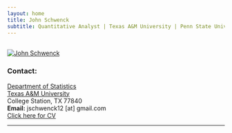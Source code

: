 ```yaml
---
layout: home
title: John Schwenck
subtitle: Quantitative Analyst | Texas A&M University | Penn State University
---
```


<div class="container">
<div class="row">&nbsp;</div>
<div class="row">
	<div class="col-md-3"><a class="thumb" href="#">
		<img src="assets/img/Schwenck - Headshot 4.jpg" class="img-responsive" alt="John Schwenck"/></a>
	</div>
	<div class="col-md-6">
	<h3>Contact:</h3>
		<p> <a href = "http://www.stat.tamu.edu"> Department of Statistics</a> <br>
		<a href="http://www.tamu.edu"> Texas A&M University </a> <br>
		College Station, TX 77840 <br>
		<strong>Email:</strong> jschwenck12 [at] gmail.com <br>
		<a href = "https://johnschwenck.github.io/Schwenck - Resume.pdf" target="_blank">Click here for CV</a>
		</p>
	</div>
</div>
	
<hr>

</div>
